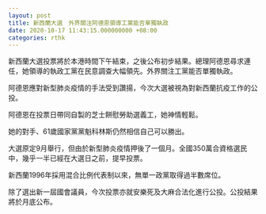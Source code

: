 ```yaml
---
layout: post
title: 新西蘭大選　外界關注阿德恩領導工黨能否單獨執政
date: 2020-10-17 11:43:15.000000000 +08:00
categories: rthk
---
```


新西蘭大選投票將於本港時間下午結束，之後公布初步結果。總理阿德恩尋求連任，她領導的執政工黨在民意調查大幅領先。外界關注工黨能否單獨執政。

阿德恩應對新型肺炎疫情的手法受到讚揚，今次大選被視為對新西蘭抗疫工作的公投。

阿德恩在投票日帶同自製的芝士餅慰勞助選義工，她神情輕鬆。

她的對手、61歲國家黨黨魁科林斯仍然相信自己可以勝出。

大選原定9月舉行，但由於新型肺炎疫情押後了一個月。全國350萬合資格選民中，幾乎一半已經在大選日之前，提早投票。

新西蘭1996年採用混合比例代表制以來，無單一政黨取得過半數席位。

除了選出新一屆國會議員，今次投票亦就安樂死及大麻合法化進行公投。公投結果將於月底公布。
